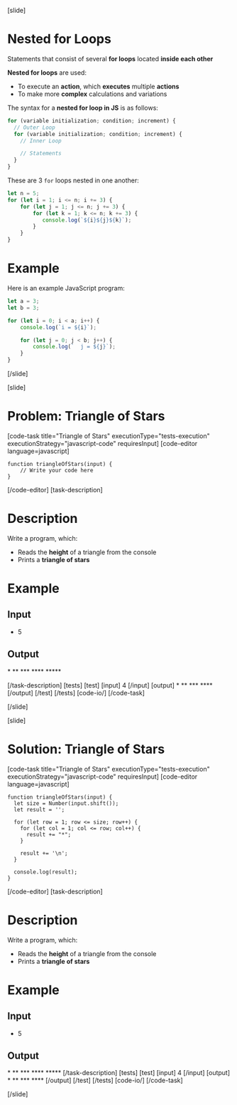 [slide]
# Nested for Loops
Statements that consist of several **for loops** located **inside each other**

**Nested for loops** are used:

* To execute an **action**, which **executes** multiple **actions**
* To make more **complex** calculations and variations

The syntax for a **nested for loop in JS** is as follows:
```js
for (variable initialization; condition; increment) {
  // Outer Loop 
  for (variable initialization; condition; increment) { 
    // Inner Loop

    // Statements
  }
}
```
These are 3 `for` loops nested in one another:
```js live
let n = 5;
for (let i = 1; i <= n; i += 3) {
    for (let j = 1; j <= n; j += 3) {
        for (let k = 1; k <= n; k += 3) {
           console.log(`${i}${j}${k}`);
        }
    }
}
```
# Example
Here is an example JavaScript program:
```js live
let a = 3;
let b = 3;

for (let i = 0; i < a; i++) {
    console.log(`i = ${i}`);

    for (let j = 0; j < b; j++) {
        console.log(`  j = ${j}`);
    }
}
```
[/slide]

[slide]
# Problem: Triangle of Stars
[code-task title="Triangle of Stars" executionType="tests-execution" executionStrategy="javascript-code" requiresInput]
[code-editor language=javascript]
```
function triangleOfStars(input) {
    // Write your code here
}
```
[/code-editor]
[task-description]
# Description
Write a program, which:

* Reads the **height** of a triangle from the console
* Prints a **triangle of stars**
# Example
## Input
- 5
## Output
\*
\*\*
\*\*\*
\*\*\*\*
\*\*\*\*\*

[/task-description]
[tests]
[test]
[input]
4
[/input]
[output]
\*
\*\*
\*\*\*
\*\*\*\*
[/output]
[/test]
[/tests]
[code-io/]
[/code-task]

[/slide]

[slide]
# Solution: Triangle of Stars
[code-task title="Triangle of Stars" executionType="tests-execution" executionStrategy="javascript-code" requiresInput]
[code-editor language=javascript]
```
function triangleOfStars(input) {
  let size = Number(input.shift());
  let result = '';

  for (let row = 1; row <= size; row++) {
    for (let col = 1; col <= row; col++) {
      result += "*";
    }

    result += '\n';
  }
  
  console.log(result);
}
```
[/code-editor]
[task-description]
# Description
Write a program, which:

* Reads the **height** of a triangle from the console
* Prints a **triangle of stars**

# Example
## Input
- 5
## Output
\*
\*\*
\*\*\*
\*\*\*\*
\*\*\*\*\*
[/task-description]
[tests]
[test]
[input]
4
[/input]
[output]
\*
\*\*
\*\*\*
\*\*\*\*
[/output]
[/test]
[/tests]
[code-io/]
[/code-task]

[/slide]
